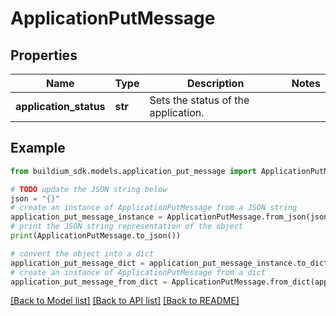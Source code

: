 # ApplicationPutMessage


## Properties

Name | Type | Description | Notes
------------ | ------------- | ------------- | -------------
**application_status** | **str** | Sets the status of the application. | 

## Example

```python
from buildium_sdk.models.application_put_message import ApplicationPutMessage

# TODO update the JSON string below
json = "{}"
# create an instance of ApplicationPutMessage from a JSON string
application_put_message_instance = ApplicationPutMessage.from_json(json)
# print the JSON string representation of the object
print(ApplicationPutMessage.to_json())

# convert the object into a dict
application_put_message_dict = application_put_message_instance.to_dict()
# create an instance of ApplicationPutMessage from a dict
application_put_message_from_dict = ApplicationPutMessage.from_dict(application_put_message_dict)
```
[[Back to Model list]](../README.md#documentation-for-models) [[Back to API list]](../README.md#documentation-for-api-endpoints) [[Back to README]](../README.md)


